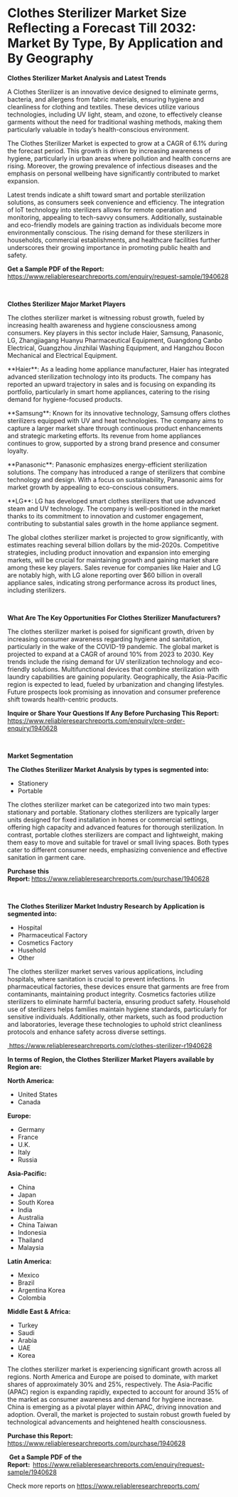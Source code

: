 <p><h1>Clothes Sterilizer Market Size Reflecting a Forecast Till 2032: Market By Type, By Application and By Geography</h1></p><p><strong>Clothes Sterilizer Market Analysis and Latest Trends</strong></p>
<p><p>A Clothes Sterilizer is an innovative device designed to eliminate germs, bacteria, and allergens from fabric materials, ensuring hygiene and cleanliness for clothing and textiles. These devices utilize various technologies, including UV light, steam, and ozone, to effectively cleanse garments without the need for traditional washing methods, making them particularly valuable in today’s health-conscious environment.</p><p>The Clothes Sterilizer Market is expected to grow at a CAGR of 6.1% during the forecast period. This growth is driven by increasing awareness of hygiene, particularly in urban areas where pollution and health concerns are rising. Moreover, the growing prevalence of infectious diseases and the emphasis on personal wellbeing have significantly contributed to market expansion. </p><p>Latest trends indicate a shift toward smart and portable sterilization solutions, as consumers seek convenience and efficiency. The integration of IoT technology into sterilizers allows for remote operation and monitoring, appealing to tech-savvy consumers. Additionally, sustainable and eco-friendly models are gaining traction as individuals become more environmentally conscious. The rising demand for these sterilizers in households, commercial establishments, and healthcare facilities further underscores their growing importance in promoting public health and safety.</p></p>
<p><strong>Get a Sample PDF of the Report:&nbsp;</strong> <a href="https://www.reliableresearchreports.com/enquiry/request-sample/1940628?utm_campaign=2199&utm_medium=2&utm_source=Github&utm_content=ia&utm_term=08022025&utm_id=clothes-sterilizer">https://www.reliableresearchreports.com/enquiry/request-sample/1940628</a></p>
<p>&nbsp;</p>
<p><strong>Clothes Sterilizer Major Market Players</strong></p>
<p><p>The clothes sterilizer market is witnessing robust growth, fueled by increasing health awareness and hygiene consciousness among consumers. Key players in this sector include Haier, Samsung, Panasonic, LG, Zhangjiagang Huanyu Pharmaceutical Equipment, Guangdong Canbo Electrical, Guangzhou Jinzhilai Washing Equipment, and Hangzhou Bocon Mechanical and Electrical Equipment.</p><p>**Haier**: As a leading home appliance manufacturer, Haier has integrated advanced sterilization technology into its products. The company has reported an upward trajectory in sales and is focusing on expanding its portfolio, particularly in smart home appliances, catering to the rising demand for hygiene-focused products. </p><p>**Samsung**: Known for its innovative technology, Samsung offers clothes sterilizers equipped with UV and heat technologies. The company aims to capture a larger market share through continuous product enhancements and strategic marketing efforts. Its revenue from home appliances continues to grow, supported by a strong brand presence and consumer loyalty. </p><p>**Panasonic**: Panasonic emphasizes energy-efficient sterilization solutions. The company has introduced a range of sterilizers that combine technology and design. With a focus on sustainability, Panasonic aims for market growth by appealing to eco-conscious consumers. </p><p>**LG**: LG has developed smart clothes sterilizers that use advanced steam and UV technology. The company is well-positioned in the market thanks to its commitment to innovation and customer engagement, contributing to substantial sales growth in the home appliance segment. </p><p>The global clothes sterilizer market is projected to grow significantly, with estimates reaching several billion dollars by the mid-2020s. Competitive strategies, including product innovation and expansion into emerging markets, will be crucial for maintaining growth and gaining market share among these key players. Sales revenue for companies like Haier and LG are notably high, with LG alone reporting over $60 billion in overall appliance sales, indicating strong performance across its product lines, including sterilizers.</p></p>
<p>&nbsp;</p>
<p><strong>What Are The Key Opportunities For Clothes Sterilizer Manufacturers?</strong></p>
<p><p>The clothes sterilizer market is poised for significant growth, driven by increasing consumer awareness regarding hygiene and sanitation, particularly in the wake of the COVID-19 pandemic. The global market is projected to expand at a CAGR of around 10% from 2023 to 2030. Key trends include the rising demand for UV sterilization technology and eco-friendly solutions. Multifunctional devices that combine sterilization with laundry capabilities are gaining popularity. Geographically, the Asia-Pacific region is expected to lead, fueled by urbanization and changing lifestyles. Future prospects look promising as innovation and consumer preference shift towards health-centric products.</p></p>
<p><strong>Inquire or Share Your Questions If Any Before Purchasing This Report:</strong> <a href="https://www.reliableresearchreports.com/enquiry/pre-order-enquiry/1940628?utm_campaign=2199&utm_medium=2&utm_source=Github&utm_content=ia&utm_term=08022025&utm_id=clothes-sterilizer">https://www.reliableresearchreports.com/enquiry/pre-order-enquiry/1940628</a></p>
<p>&nbsp;</p>
<p><strong>Market Segmentation</strong></p>
<p><strong>The Clothes Sterilizer Market Analysis by types is segmented into:</strong></p>
<p><ul><li>Stationery</li><li>Portable</li></ul></p>
<p><p>The clothes sterilizer market can be categorized into two main types: stationary and portable. Stationary clothes sterilizers are typically larger units designed for fixed installation in homes or commercial settings, offering high capacity and advanced features for thorough sterilization. In contrast, portable clothes sterilizers are compact and lightweight, making them easy to move and suitable for travel or small living spaces. Both types cater to different consumer needs, emphasizing convenience and effective sanitation in garment care.</p></p>
<p><strong>Purchase this Report:&nbsp;</strong><a href="https://www.reliableresearchreports.com/purchase/1940628?utm_campaign=2199&utm_medium=2&utm_source=Github&utm_content=ia&utm_term=08022025&utm_id=clothes-sterilizer">https://www.reliableresearchreports.com/purchase/1940628</a></p>
<p>&nbsp;</p>
<p><strong>The Clothes Sterilizer Market Industry Research by Application is segmented into:</strong></p>
<p><ul><li>Hospital</li><li>Pharmaceutical Factory</li><li>Cosmetics Factory</li><li>Husehold</li><li>Other</li></ul></p>
<p><p>The clothes sterilizer market serves various applications, including hospitals, where sanitation is crucial to prevent infections. In pharmaceutical factories, these devices ensure that garments are free from contaminants, maintaining product integrity. Cosmetics factories utilize sterilizers to eliminate harmful bacteria, ensuring product safety. Household use of sterilizers helps families maintain hygiene standards, particularly for sensitive individuals. Additionally, other markets, such as food production and laboratories, leverage these technologies to uphold strict cleanliness protocols and enhance safety across diverse settings.</p></p>
<p><a href="https://www.reliableresearchreports.com/clothes-sterilizer-r1940628?utm_campaign=2199&utm_medium=2&utm_source=Github&utm_content=ia&utm_term=08022025&utm_id=clothes-sterilizer">&nbsp;https://www.reliableresearchreports.com/clothes-sterilizer-r1940628</a></p>
<p><strong>In terms of Region, the Clothes Sterilizer Market Players available by Region are:</strong></p>
<p>
    <p> <strong> North America: </strong>
        <ul>
            <li>United States</li>
            <li>Canada</li>
        </ul>
        </p> 
    <p> <strong> Europe: </strong>
        <ul>
            <li>Germany</li>
            <li>France</li>
            <li>U.K.</li>
            <li>Italy</li>
            <li>Russia</li>
        </ul>
        </p> 
    <p> <strong> Asia-Pacific: </strong>
        <ul>
            <li>China</li>
            <li>Japan</li>
            <li>South Korea</li>
            <li>India</li>
            <li>Australia</li>
            <li>China Taiwan</li>
            <li>Indonesia</li>
            <li>Thailand</li>
            <li>Malaysia</li>
        </ul>
        </p> 
    <p> <strong> Latin America: </strong>
        <ul>
            <li>Mexico</li>
            <li>Brazil</li>
            <li>Argentina Korea</li>
            <li>Colombia</li>
        </ul>
        </p> 
    <p> <strong> Middle East & Africa: </strong>
        <ul>
            <li>Turkey</li>
            <li>Saudi</li>
            <li>Arabia</li>
            <li>UAE</li>
            <li>Korea</li>
        </ul>
    </p>
    </p>
<p><p>The clothes sterilizer market is experiencing significant growth across all regions. North America and Europe are poised to dominate, with market shares of approximately 30% and 25%, respectively. The Asia-Pacific (APAC) region is expanding rapidly, expected to account for around 35% of the market as consumer awareness and demand for hygiene increase. China is emerging as a pivotal player within APAC, driving innovation and adoption. Overall, the market is projected to sustain robust growth fueled by technological advancements and heightened health consciousness.</p></p>
<p><strong>Purchase this Report: </strong><a href="https://www.reliableresearchreports.com/purchase/1940628?utm_campaign=2199&utm_medium=2&utm_source=Github&utm_content=ia&utm_term=08022025&utm_id=clothes-sterilizer">https://www.reliableresearchreports.com/purchase/1940628</a></p>
<p>&nbsp;<strong>Get a Sample PDF of the Report:&nbsp;&nbsp;</strong><a href="https://www.reliableresearchreports.com/enquiry/request-sample/1940628?utm_campaign=2199&utm_medium=2&utm_source=Github&utm_content=ia&utm_term=08022025&utm_id=clothes-sterilizer">https://www.reliableresearchreports.com/enquiry/request-sample/1940628</a></p>
<p><strong></strong></p>
<p>Check more reports on <a href="https://www.reliableresearchreports.com/?utm_campaign=2199&utm_medium=2&utm_source=Github&utm_content=ia&utm_term=08022025&utm_id=clothes-sterilizer">https://www.reliableresearchreports.com/</a></p>
